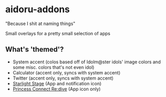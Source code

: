 # aidoru-addons
"Because I shit at naming things"

Small overlays for a pretty small selection of apps

## What's 'themed'?

- System accent (colos based off of Idolm@ster idols' image colors and some misc. colors that's not even idol)
- Calculator (accent only, syncs with system accent)
- Twitter (accent only, syncs with system accent)
- [Starlight Stage](https://play.google.com/store/apps/details?id=jp.co.bandainamcoent.BNEI0242) (App and notification icon)
- [Princess Connect Re:dive](https://play.google.com/store/apps/details?id=jp.co.cygames.princessconnectredive) (App icon only)
